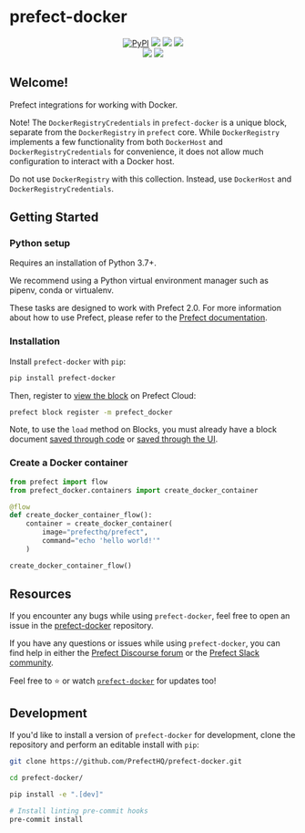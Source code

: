 # prefect-docker

<p align="center">
    <a href="https://pypi.python.org/pypi/prefect-docker/" alt="PyPI version">
        <img alt="PyPI" src="https://img.shields.io/pypi/v/prefect-docker?color=0052FF&labelColor=090422"></a>
    <a href="https://github.com/PrefectHQ/prefect-docker/" alt="Stars">
        <img src="https://img.shields.io/github/stars/PrefectHQ/prefect-docker?color=0052FF&labelColor=090422" /></a>
    <a href="https://pepy.tech/badge/prefect-docker/" alt="Downloads">
        <img src="https://img.shields.io/pypi/dm/prefect-docker?color=0052FF&labelColor=090422" /></a>
    <a href="https://github.com/PrefectHQ/prefect-docker/pulse" alt="Activity">
        <img src="https://img.shields.io/github/commit-activity/m/PrefectHQ/prefect-docker?color=0052FF&labelColor=090422" /></a>
    <br>
    <a href="https://prefect-community.slack.com" alt="Slack">
        <img src="https://img.shields.io/badge/slack-join_community-red.svg?color=0052FF&labelColor=090422&logo=slack" /></a>
    <a href="https://discourse.prefect.io/" alt="Discourse">
        <img src="https://img.shields.io/badge/discourse-browse_forum-red.svg?color=0052FF&labelColor=090422&logo=discourse" /></a>
</p>

## Welcome!

Prefect integrations for working with Docker.

Note! The `DockerRegistryCredentials` in `prefect-docker` is a unique block, separate from the `DockerRegistry` in `prefect` core. While `DockerRegistry` implements a few functionality from both `DockerHost` and `DockerRegistryCredentials` for convenience, it does not allow much configuration to interact with a Docker host.

Do not use `DockerRegistry` with this collection. Instead, use `DockerHost` and `DockerRegistryCredentials`.

## Getting Started

### Python setup

Requires an installation of Python 3.7+.

We recommend using a Python virtual environment manager such as pipenv, conda or virtualenv.

These tasks are designed to work with Prefect 2.0. For more information about how to use Prefect, please refer to the [Prefect documentation](https://orion-docs.prefect.io/).

### Installation

Install `prefect-docker` with `pip`:

```bash
pip install prefect-docker
```

Then, register to [view the block](https://orion-docs.prefect.io/ui/blocks/) on Prefect Cloud:

```bash
prefect block register -m prefect_docker
```

Note, to use the `load` method on Blocks, you must already have a block document [saved through code](https://orion-docs.prefect.io/concepts/blocks/#saving-blocks) or [saved through the UI](https://orion-docs.prefect.io/ui/blocks/).

### Create a Docker container

```python
from prefect import flow
from prefect_docker.containers import create_docker_container

@flow
def create_docker_container_flow():
    container = create_docker_container(
        image="prefecthq/prefect",
        command="echo 'hello world!'"
    )

create_docker_container_flow()
```

## Resources

If you encounter any bugs while using `prefect-docker`, feel free to open an issue in the [prefect-docker](https://github.com/PrefectHQ/prefect-docker) repository.

If you have any questions or issues while using `prefect-docker`, you can find help in either the [Prefect Discourse forum](https://discourse.prefect.io/) or the [Prefect Slack community](https://prefect.io/slack).

Feel free to ⭐️ or watch [`prefect-docker`](https://github.com/PrefectHQ/prefect-docker) for updates too!

## Development

If you'd like to install a version of `prefect-docker` for development, clone the repository and perform an editable install with `pip`:

```bash
git clone https://github.com/PrefectHQ/prefect-docker.git

cd prefect-docker/

pip install -e ".[dev]"

# Install linting pre-commit hooks
pre-commit install
```
